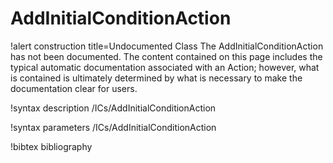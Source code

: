 <!-- MOOSE Documentation Stub: Remove this when content is added. -->

# AddInitialConditionAction

!alert construction title=Undocumented Class
The AddInitialConditionAction has not been documented. The content contained on this page includes the
typical automatic documentation associated with an Action; however, what is contained is ultimately
determined by what is necessary to make the documentation clear for users.

!syntax description /ICs/AddInitialConditionAction

!syntax parameters /ICs/AddInitialConditionAction

!bibtex bibliography
